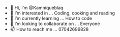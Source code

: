 - 👋 Hi, I’m @Kamniqueblaq
- 👀 I’m interested in ... Coding, cooking and reading
- 🌱 I’m currently learning ... How to code
- 💞️ I’m looking to collaborate on ... Everyone
- 📫 How to reach me ... 07042696828

<!---
Kamniqueblaq/Kamniqueblaq is a ✨ special ✨ repository because its `README.md` (this file) appears on your GitHub profile.
You can click the Preview link to take a look at your changes.
--->
